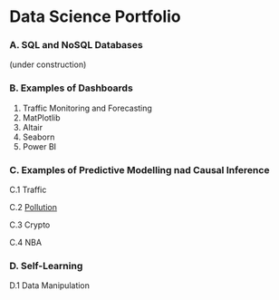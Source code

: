 # Data Science Portfolio

### A. SQL and NoSQL Databases
(under construction)

### B. Examples of Dashboards
1. Traffic Monitoring and Forecasting
2. MatPlotlib
3. Altair
4. Seaborn
5. Power BI

### C. Examples of Predictive Modelling nad Causal Inference
C.1 Traffic

C.2 [Pollution](https://github.com/dianeMADS/capstone)

C.3 Crypto

C.4 NBA

### D. Self-Learning
D.1 Data Manipulation
